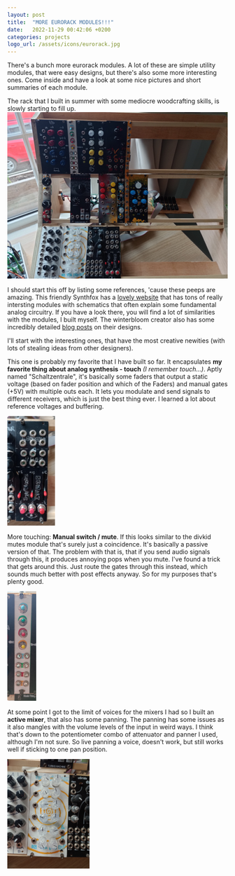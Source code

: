 ```yaml
---
layout: post
title:  "MORE EURORACK MODULES!!!"
date:   2022-11-29 00:42:06 +0200
categories: projects
logo_url: /assets/icons/eurorack.jpg
---
```

There's a bunch more eurorack modules. A lot of these are simple utility modules, that were easy designs, but there's also some more interesting ones. Come inside and have a look at some nice pictures and short summaries of each module. 

The rack that I built in summer with some mediocre woodcrafting skills, is slowly starting to fill up. 
![My pretty pretty system](/assets/thumbnails/Modular_All.jpg)

I should start this off by listing some references, 'cause these peeps are amazing. This friendly Synthfox has a [lovely website](https://sfcs.neocities.org/) that has tons of really intersting modules with schematics that often explain some fundamental analog circuitry. If you have a look there, you will find a lot of similarities with the modules, I built myself. The winterbloom creator also has some incredibly detailed [blog posts](https://blog.thea.codes/) on their designs. 

I'll start with the interesting ones, that have the most creative newities (with lots of stealing ideas from other designers). 

This one is probably my favorite that I have built so far. It encapsulates **my favorite thing about analog synthesis - touch** *(I remember touch...)*. Aptly named "Schaltzentrale", it's basically some faders that output a static voltage (based on fader position and which of the Faders) and manual gates (+5V) with multiple outs each. It lets you modulate and send signals to different receivers, which is just the best thing ever. I learned a lot about reference voltages and buffering.

<img src="/assets/thumbnails/Modular_Kontrolle.jpg" height="250">

More touching: **Manual switch / mute**. If this looks similar to the divkid mutes module that's surely just a coincidence. It's basically a passive version of that. The problem with that is, that if you send audio signals through this, it produces annoying pops when you mute. I've found a trick that gets around this. Just route the gates through this instead, which sounds much better with post effects anyway. So for my purposes that's plenty good. 

<img src="/assets/thumbnails/Modular_Switch.jpg" height="250">

At some point I got to the limit of voices for the mixers I had so I built an **active mixer**, that also has some panning. The panning has some issues as it also mangles with the volume levels of the input in weird ways. I think that's down to the potentiometer combo of attenuator and panner I used, although I'm not sure. So live panning a voice, doesn't work, but still works well if sticking to one pan position. 

<img src="/assets/thumbnails/Modular_Mixer-Panner.jpg" height="250">
